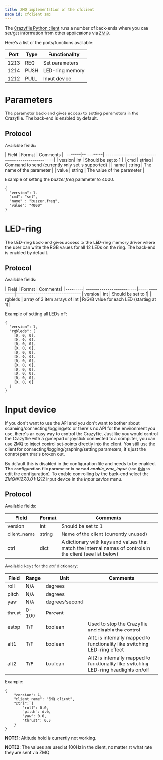 ```yaml
---
title: ZMQ implementation of the cfclient
page_id: cfclient_zmq
---
```



The [Crazyflie Python client](/docs/userguides/userguide_client.md)
runs a number of back-ends where you can set/get information from other
applications via [ZMQ](http://zeromq.org/).

Here\'s a list of the ports/functions available:

 | Port |  Type |  Functionality|
 | ------| ------| --------------|
 | 1213 |  REQ  |  Set parameters|
 | 1214 |  PUSH  | LED-ring memory|
 | 1212 |  PULL |  Input device|

Parameters
==========

The parameter back-end gives access to setting parameters in the
Crazyflie. The back-end is enabled by default.

Protocol
--------

Available fields:

|  Field  |   Format |  Comments |
|  -------|-- --------| ---------------------------------------------------|
|  version|   int    |  Should be set to 1 |
|  cmd    |   string |  Command to send (currently only set is supported) |
|  name   |   string |  The name of the parameter |
|  value |    string |  The value of the parameter |

 Example of setting the *buzzer.freq*
parameter to 4000.

    {
      "version": 1,
      "cmd": "set",
      "name" : "buzzer.freq",
      "value": "4000"
    }


LED-ring
========

The LED-ring back-end gives access to the LED-ring memory driver where
the user can write the RGB values for all 12 LEDs on the ring. The
back-end is enabled by default.

Protocol
--------

 Available fields:

|  Field   |  Format                    |      Comments|
|  ---------| --------------------------|----- ---------|---------------------------------
 | version |  int                           |  Should be set to 1|
 | rgbleds  | array of 3 item arrays of int |  R/G/B value for each LED (starting at 1)|

Example of setting all LEDs off:

    {
      "version": 1,
      "rgbleds": [
        [0, 0, 0],
        [0, 0, 0],
        [0, 0, 0],
        [0, 0, 0],
        [0, 0, 0],
        [0, 0, 0],
        [0, 0, 0],
        [0, 0, 0],
        [0, 0, 0],
        [0, 0, 0],
        [0, 0, 0],
        [0, 0, 0]
      ]
    }

Input device
============

If you don\'t want to use the API and you don\'t want to bother about
scanning/connecting/logging/etc or there\'s no API for the environment
you use, there\'s an easy way to control the Crazyflie. Just like you
would control the Crazyflie with a gamepad or joystick connected to a
computer, you can use ZMQ to inject control set-points directly into the
client. You still use the client for connecting/logging/graphing/setting
parameters, it\'s just the control part that\'s broken out.

By default this is disabled in the configuration file and needs to be
enabled. The configuration file parameter is named *enable\_zmq\_input*
(see
[this](/docs/development/dev_info_client.md#user-configuration-file) to
edit the configuration). To enable controlling by the back-end select
the *ZMQ\@127.0.0.1:1212* input device in the *Input device* menu.

Protocol
--------

Available fields:

| Field  |        Format|   Comments|
|  --------------| --------| ----------|
|  version       | int     | Should be set to 1|
|  client\_name  | string   |Name of the client (currently unused)|
|  ctrl          | dict     |A dictionary with keys and values that match the internal names of controls in the client (see list below)|

Available keys for the *ctrl* dictionary:

 | Field |   Range |  Unit        |     Comments|
|---------|----------|----------------|---------------|
|  roll  |   N/A    | degrees      |
|  pitch |   N/A    | degrees     |
|  yaw   |   N/A    | degrees/second |
|  thrust |  0-100  | Percent  |
|  estop  |  T/F    | boolean  |        Used to stop the Crazyflie and disable the control
|  alt1  |   T/F    | boolean  |        Alt1 is internally mapped to functionality like switching LED-ring effect
|  alt2   |  T/F    | boolean |         Alt2 is internally mapped to functionality like switching LED-ring headlights on/off

Example:

    {
        "version": 1,
        "client_name": "ZMQ client",
        "ctrl": {
            "roll": 0.0,
            "pitch": 0.0,
            "yaw": 0.0,
            "thrust": 0.0
        }
    }



**NOTE1**: Altitude hold is currently not working.

**NOTE2**: The values are used at 100Hz in the client, no matter at what
rate they are sent via ZMQ

